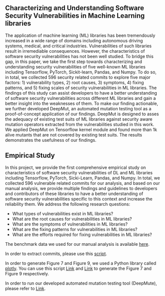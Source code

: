 ## Characterizing and Understanding Software Security Vulnerabilities in Machine Learning libraries

The application of machine learning (ML) libraries has been tremendously increased in a wide range of domains including autonomous driving systems, medical, and critical industries. Vulnerabilities of such libraries result in irremediable consequences. However, the characteristics of software security vulnerabilities has not been well studied. To bridge this gap, in this paper, we take the first step towards characterizing and understanding security vulnerabilities of five well-known ML libraries including Tensorflow, PyTorch, Sickit-learn, Pandas, and Numpy. To do so, in total, we collected 596 security related commits to explore five major factors: 1) vulnerability types, 2) root causes, 3) symptoms, 4) fixing patterns, and 5) fixing scales of security vulnerabilities in ML libraries. The findings of this study can assist developers to have a better understanding of software security vulnerabilities across different ML libraries and gain a better insight into the weaknesses of them. To make our finding actionable, we further developed DeepMut, an automated mutation testing tool as a proof-of-concept application of our findings. DeepMut is designed to asses the adequacy of existing test suits of ML libraries against security aware mutation operators extracted from the vulnerabilities studied in this work. We applied DeepMut on Tensorflow kernel module and found more than 1k alive mutants that are not covered by existing test suits. The results demonstrates the usefulness of our findings.

## Empirical Study
In this project, we provide the first comprehensive empirical study on characteristics of software security vulnerabilities of DL and ML libraries including Tensorflow, PyTorch, Sicki-Learn, Pandas, and Numpy. In total, we collected 596 vulnerable related commits for our analysis, and based on our manual analysis, we provide multiple findings and guidelines to developers and contributors of these libraries to have a better understanding of software security vulnerabilities specific to this context and increase the reliability them. We address the following research questions:

* What types of vulnerabilities exist in ML libraries?
* What are the root causes for vulnerabilities in ML libraries?
* What are the symptoms of vulnerabilities in ML libraries?
* What are the fixing patterns for vulnerabilities in ML libraries?
* What are the efforts required for fixing vulnerabilities in ML libraries?


The benchmark data we used for our manual analysis is available [here](https://github.com/cse19922021/Deep-Learning-Security-Vulnerabilities/blob/main/benchmark.csv).

In order to extract commits, please use this [script](https://github.com/cse19922021/Deep-Learning-Security-Vulnerabilities/blob/main/fetch_commits.py).

In order to generate Figure 7 and Figure 9, we used a Python library called [plotly](https://plotly.com/). You can use this script [Link](https://github.com/cse19922021/Deep-Learning-Security-Vulnerabilities/blob/main/figure7.py) and [Link](https://github.com/cse19922021/Deep-Learning-Security-Vulnerabilities/blob/main/figure9.py) to generate the Figure 7 and Figure 9 respectively.

In order to run our developed automated mutation testing tool (DeepMute), please refer to [Link](https://github.com/cse19922021/DeepMute/tree/main).

<!-- To generate distributions according to each research question in the paper, we use [this](https://github.com/cse19922021/Deep-Learning-Security-Vulnerabilities/blob/main/generate_figs.R) written in R. You can simply run the script and all related figures will be generated automatically in PDF format. Prerequisite of running R scripts is to install [R](https://www.r-project.org/) base according to your platform. Also, it is highly recommended to use [R studio](https://www.rstudio.com/) to generate the figures. Please make sure:
 -->
<!-- * You place benchmark [data](https://github.com/cse19922021/Deep-Learning-Security-Vulnerabilities/blob/main/benchmark.csv) under same directory where the [script](https://github.com/cse19922021/Deep-Learning-Security-Vulnerabilities/blob/main/generate_figs.R) is resided.
* When using R studio, make sure you change the work space directory to the directory where the benchmark data and the script are resided. You may want to set the working directory under /sessions/Set Working Directory/Choose Directory In R studio.  -->
